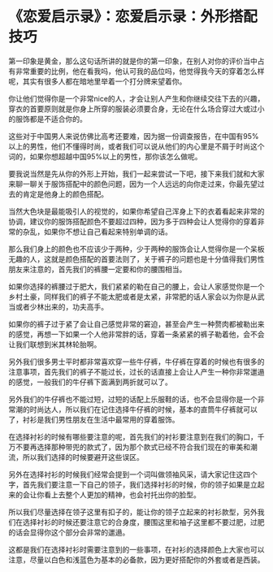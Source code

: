 # 《恋爱启示录》：恋爱启示录：外形搭配技巧

第一印象是黄金，那么这句话所讲的就是你的第一印象，在别人对你的评价当中占有非常重要的比例，他在看我吗，他认可我的品位吗，他觉得我今天的穿着怎么样呢，其实有很多人都在暗地里举着一个打分牌来望着你。

你让他们觉得你是一个非常nice的人，才会让别人产生和你继续交往下去的兴趣，穿衣的首要原则就是你身上所穿的服装必须要合身，无论在什么场合穿过大或过小的服饰都是不适合你的。

这些对于中国男人来说仿佛比高考还要难，因为据一份调查报告，在中国有95%以上的男性，他们不懂得时尚，或者我们可以说从他们的内心里是不屑于时尚这个词的，如果你想超越中国95%以上的男性，那你该怎么做呢。

要我说当然是先从你的外形上开始，我们一起来尝试一下吧，接下来我们就和大家来聊一聊关于服饰搭配中的颜色问题，因为一个人远远的向你走过来，你最先望过去的肯定是他身上的颜色搭配。

当然大色块是最能吸引人的视觉的，如果你希望自己浑身上下的衣着看起来非常的协调，建议你的服饰搭配颜色不要超过四种，因为多于四种会让人觉得你的穿着非常的杂乱，如果你不想让自己看起来特别单调的话。

那么我们身上的颜色也不应该少于两种，少于两种的服饰会让人觉得你是一个呆板无趣的人，这就是颜色搭配的首要法则了，关于裤子的问题也是十分值得我们男性朋友来注意的，首先我们的裤腰一定要和你的腰围相当。

如果你选择的裤腰过于肥大，我们紧紧的勒在自己的腰上，会让人家感觉你是一个乡村土豪，同样我们的裤子不能太肥或者是太紧，非常肥的话人家会以为你是从武当或者少林出来的，功夫高手。

如果你的裤子过于紧了会让自己感觉非常的窘迫，甚至会产生一种赘肉都被勒出来的感觉，再想一下如果一个人他非常胖的话，穿着一条紧紧的裤子勒着他，会不会让我们联想到米其林轮胎啊。

另外我们很多男士平时都非常喜欢穿一些牛仔裤，牛仔裤在穿着的时候也有很多的注意事项，首先我们的裤子不能过长，过长的话直接上会让人产生一种你非常邋遢的感觉，一般我们的牛仔裤下面满到两折就可以了。

另外我们的牛仔裤也不能过短，过短的话配上乐服鞋的话，也不会显得你是一个非常潮的时尚达人，所以我们在记住选择牛仔裤的时候，基本的直筒牛仔裤就可以了，衬衫是我们男性朋友在生活中最常用的穿着服饰。

在选择衬衫的时候有哪些要注意的呢，首先我们的衬衫要注意到在我们的胸口，千万不要再选择那种带兜的款式了，因为那个款式已经不符合我们现在的审美和潮流，所以我们选择的时候要避开这些误区。

另外在选择衬衫的时候我们经常会提到一个词叫做领袖风采，请大家记住这四个字，首先我们要注意一下自己的领子，我们选择衬衫的时候，你的领子如果是立起来的会让你看上去整个人更加的精神，也会衬托出你的脸型。

所以我们尽量选择在领子这里有扣子的，能让你的领子立起来的衬衫款型，另外我们在选择衬衫的时候还要注意它的合身度，腰围这里和袖子这里都不要过肥，过肥的话会显得你这个部分会非常的邋遢。

这都是我们在选择衬衫时需要注意到的一些事项，在衬衫的选择颜色上大家也可以注意，尽量以白色和浅蓝色为基本的必备款，因为更好搭配你的外套或者是西装。

